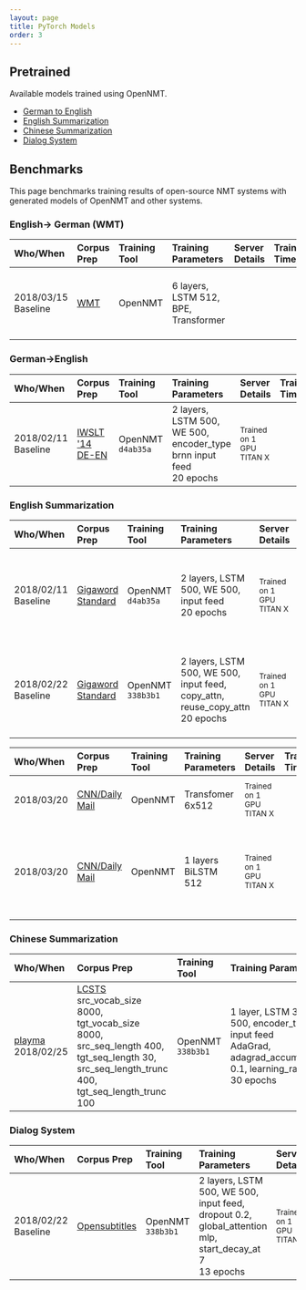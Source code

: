 ```yaml
---
layout: page
title: PyTorch Models
order: 3
---
```


## Pretrained


Available models trained using OpenNMT.

* [German to English](http://lstm.seas.harvard.edu/latex/opennmt-py-models/translate/de-en/baseline-brnn2.s131_acc_62.71_ppl_7.74_e20.pt)
* [English Summarization](http://lstm.seas.harvard.edu/latex/opennmt-py-models/summary/model-copy_acc_51.78_ppl_11.71_e20.pt)
* [Chinese Summarization](http://lstm.seas.harvard.edu/latex/opennmt-py-models/summary/LCSTS/model_acc_56.86_ppl_10.97_e11.pt)
* [Dialog System](http://lstm.seas.harvard.edu/latex/opennmt-py-models/dialog/model_acc_39.74_ppl_26.63_e13.pt)

## Benchmarks

This page benchmarks training results of open-source NMT systems with generated models of OpenNMT and other systems.

### English-> German (WMT)


| Who/When      | Corpus Prep     | Training Tool | Training Parameters | Server Details | Training Time/Memory | Translation Parameters | Scores | Model |
|:------------- |:--------------- |:-------------|:-------------------|:---------------|:-------------|:------------|:------|:-----|
| 2018/03/15<br>Baseline | [WMT](https://s3.amazonaws.com/opennmt-trainingdata/wmt_ende_sp.tar.gz) | OpenNMT  | 6 layers, LSTM 512, BPE, Transformer |   |  | [here](http://opennmt.net/OpenNMT-py/FAQ.html#how-do-i-use-the-transformer-model) | BLEU Score: WMT14 26.89 WMT17: 28.09  |  [here](https://s3.amazonaws.com/opennmt-models/transformer-ende-wmt-pyOnmt.tar.gz) |

### German->English

| Who/When      | Corpus Prep     | Training Tool | Training Parameters | Server Details | Training Time/Memory | Translation Parameters | Scores | Model |
|:------------- |:--------------- |:-------------|:-------------------|:---------------|:-------------|:------------|:------|:-----|
| 2018/02/11<br>Baseline | [IWSLT '14 DE-EN](https://github.com/pytorch/fairseq/blob/e734b0fa58fcf02ded15c236289b3bd61c4cffdf/data/prepare-iwslt14.sh) | OpenNMT `d4ab35a` | 2 layers, LSTM 500, WE 500, encoder_type brnn input feed<br>20 epochs | <small>Trained on 1 GPU TITAN X  |  | | BLEU Score: 30.33 | 203MB [here](https://s3.amazonaws.com/opennmt-models/iwslt-brnn2.s131_acc_62.71_ppl_7.74_e20.pt) |

### English Summarization

| Who/When      | Corpus Prep     | Training Tool | Training Parameters | Server Details | Training Time/Memory | Translation Parameters | Scores | Model |
|:------------- |:--------------- |:-------------|:-------------------|:---------------|:-------------|:------------|:------|:-----|
| 2018/02/11<br>Baseline | [Gigaword Standard](https://github.com/harvardnlp/sent-summary) | OpenNMT `d4ab35a` | 2 layers, LSTM 500, WE 500, input feed<br>20 epochs | <small>Trained on 1 GPU TITAN X  |  | | Gigaword F-Score R1: 33.60 R2: 16.29 RL: 31.45  | 331MB [here](https://s3.amazonaws.com/opennmt-models/gigaword_nocopy_acc_51.33_ppl_12.74_e20.pt) |
| 2018/02/22<br>Baseline | [Gigaword Standard](https://github.com/harvardnlp/sent-summary) | OpenNMT `338b3b1` | 2 layers, LSTM 500, WE 500, input feed, copy_attn, reuse_copy_attn<br>20 epochs | <small>Trained on 1 GPU TITAN X  |  | replace_unk | Gigaword F-Score R1: 35.51 R2: 17.35 RL: 33.17  | 331MB [here](https://s3.amazonaws.com/opennmt-models/gigaword_copy_acc_51.78_ppl_11.71_e20.pt) |
  
  
 | Who/When      | Corpus Prep     | Training Tool | Training Parameters | Server Details | Training Time/Memory | Translation Parameters | Scores | Model |
|:------------- |:--------------- |:-------------|:-------------------|:---------------|:-------------|:------------|:------|:-----|
| 2018/03/20<br> | [CNN/Daily Mail](https://github.com/harvardnlp/sent-summary) | OpenNMT | Transfomer 6x512 | <small>Trained on 1 GPU TITAN X  |  | [here](http://opennmt.net/OpenNMT-py/Summarization.html) | Gigaword F-Score R1:  R2:  RL:   | 1.1GB [here](https://s3.amazonaws.com/opennmt-models/sum_transformer_model_acc_57.25_ppl_9.22_e16.pt) |
| 2018/03/20<br> | [CNN/Daily Mail](https://github.com/harvardnlp/sent-summary) | OpenNMT | 1 layers BiLSTM 512 | <small>Trained on 1 GPU TITAN X  |  | | Gigaword F-Score R1: 39.12 R2: 17.35  RL: 36.12  | 900MB [here](https://s3.amazonaws.com/opennmt-models/ada6_bridge_oldcopy_tagged_larger_acc_54.84_ppl_10.58_e17.pt) |

### Chinese Summarization

| Who/When      | Corpus Prep     | Training Tool | Training Parameters | Server Details | Training Time/Memory | Translation Parameters | Scores | Model |
|:------------- |:--------------- |:-------------|:-------------------|:---------------|:-------------|:------------|:------|:-----|
|[playma](https://github.com/playma) 2018/02/25 | [LCSTS](http://icrc.hitsz.edu.cn/Article/show/139.html)<br/>src_vocab_size 8000, tgt_vocab_size 8000, src_seq_length 400, tgt_seq_length 30, src_seq_length_trunc 400, tgt_seq_length_trunc 100 | OpenNMT `338b3b1` | 1 layer, LSTM 300, WE 500, encoder_type brnn, input feed<br>AdaGrad, adagrad_accumulator_init 0.1, learning_rate 0.15<br/>30 epochs |  | | | Gigaword F-Score R1: 35.67 R2: 23.06 RL: 33.14  | 99MB [here](https://s3.amazonaws.com/opennmt-models/lcsts_acc_56.86_ppl_10.97_e11.pt) |

### Dialog System

| Who/When      | Corpus Prep     | Training Tool | Training Parameters | Server Details | Training Time/Memory | Translation Parameters | Scores | Model |
|:------------- |:--------------- |:-------------|:-------------------|:---------------|:-------------|:------------|:------|:-----|
| 2018/02/22<br>Baseline | [Opensubtitles](http://opus.lingfil.uu.se/download.php?f=OpenSubtitles/en.tar.gz) | OpenNMT `338b3b1` | 2 layers, LSTM 500, WE 500, input feed, dropout 0.2, global_attention mlp, start_decay_at 7<br>13 epochs | <small>Trained on 1 GPU TITAN X  |  | | TBD  | 355MB [here](https://s3.amazonaws.com/opennmt-models/dialog_acc_39.74_ppl_26.63_e13.pt) |

